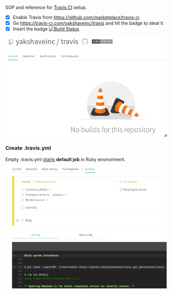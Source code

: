 SOP and reference for [Travis CI](https://travis-ci.com/) setup.

* [x] Enable Travis from https://github.com/marketplace/travis-ci
* [x] Go https://travis-ci.com/yakshaveinc/travis and hit the badge to steal it
* [x] Insert the badge [![Build Status](https://travis-ci.com/yakshaveinc/travis.svg?branch=master)](https://travis-ci.com/yakshaveinc/travis)

![No builds](no_travis.png)

### Create .travis.yml

Empty .travis.yml [starts](https://travis-ci.com/yakshaveinc/travis/builds/101078477)
**default job** in Ruby environment.

![Empty No builds](empty_travis.png)

